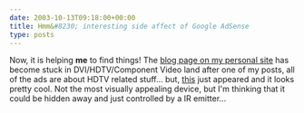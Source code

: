 ```yaml
---
date: 2003-10-13T09:18:00+00:00
title: Hmm&#8230; interesting side affect of Google AdSense
type: posts
---
```

Now, it is helping **me** to find things! The [blog page on my personal site](http://www.duncanmackenzie.net/blog/default.aspx) has become stuck in DVI/HDTV/Component Video land after one of my posts, all of the ads are about HDTV related stuff... but, [this](http://www.inday.com/rgb4x/rgb4x.htm) just appeared and it looks pretty cool. Not the most visually appealing device, but I'm thinking that it could be hidden away and just controlled by a IR emitter...
